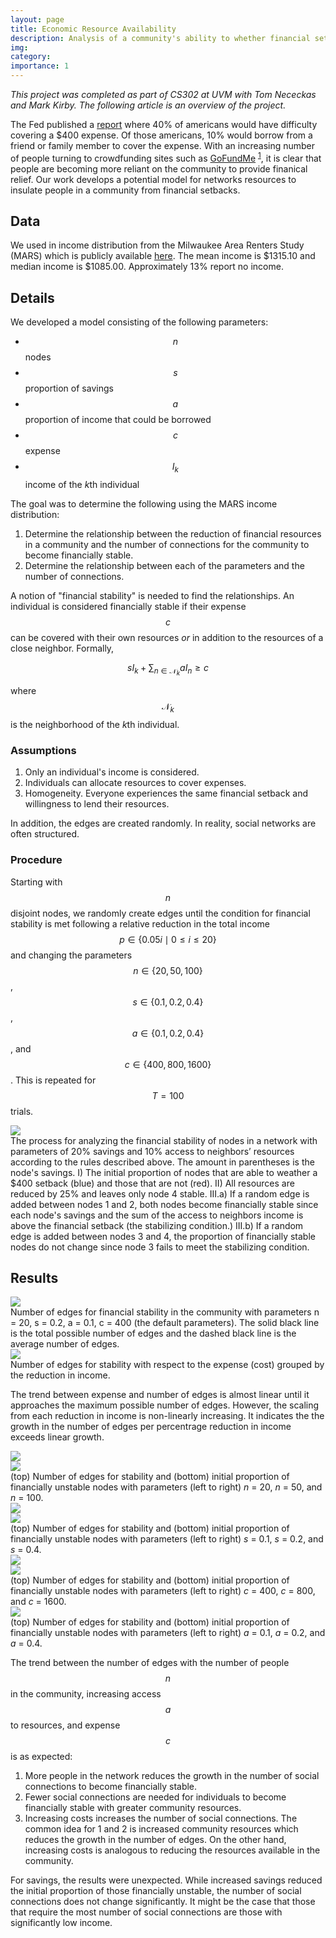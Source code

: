 ```yaml
---
layout: page
title: Economic Resource Availability
description: Analysis of a community's ability to whether financial setbacks through social lending.
img:
category:
importance: 1
---
```


*This project was completed as part of CS302 at UVM with Tom Nececkas and Mark Kirby. The following article is an overview of the project.*

The Fed published a [report](https://www.federalreserve.gov/publications/2019-economic-well-being-of-us-households-in-2018-preface.htm) where 40% of americans would have difficulty covering a $400 expense. Of those americans, 10% would borrow from a friend or family member to cover the expense. With an increasing number of people turning to crowdfunding sites such as [GoFundMe](https://gofundme.com) <sup>[1](https://www.cmaj.ca/content/184/2/E123.short)</sup>, it is clear that people are becoming more reliant on the community to provide finanical relief. Our work develops a potential model for networks resources to insulate people in a community from financial setbacks.

## Data

We used in income distribution from the Milwaukee Area Renters Study (MARS) which is publicly available [here](https://doi.org/10.7910/DVN/BLUU3U). The mean income is $1315.10 and median income is $1085.00. Approximately 13% report no income.

## Details

We developed a model consisting of the following parameters:

- $$n$$ nodes
- $$s$$ proportion of savings
- $$a$$ proportion of income that could be borrowed
- $$c$$ expense
- $$I_k$$ income of the *k*th individual

The goal was to determine the following using the MARS income distribution:

1. Determine the relationship between the reduction of financial resources in a community and the number of connections for the community to become financially stable.
2. Determine the relationship between each of the parameters and the number of connections.

A notion of "financial stability" is needed to find the relationships. An individual is considered financially stable if their expense $$c$$ can be covered with their own resources *or* in addition to the resources of a close neighbor. Formally,

$$ sI_k + \sum_{n\in\mathcal{N}_k}aI_n \ge c $$

where $$\mathcal{N}_k$$ is the neighborhood of the *k*th individual.

### Assumptions

1. Only an individual's income is considered.
2. Individuals can allocate resources to cover expenses.
3. Homogeneity. Everyone experiences the same financial setback and willingness to lend their resources.

In addition, the edges are created randomly. In reality, social networks are often structured.

### Procedure

Starting with $$n$$ disjoint nodes, we randomly create edges until the condition for financial stability is met following a relative reduction in the total income $$p\in\{0.05i \mid 0 \le i \le 20\}$$ and changing the parameters $$n\in\{20, 50, 100\}$$, $$s\in\{0.1, 0.2, 0.4\}$$, $$a\in\{0.1,0.2,0.4\}$$, and $$c\in\{400, 800, 1600\}$$. This is repeated for $$T=100$$ trials.

<div class="row">
    <div class="col-sm mt-3 mt-md-0">
        <img class="rounded z-depth-1" src="{{ '/assets/img/era/procedure.svg' | relative_url }}">
    </div>
</div>
<div class="long caption">
    The process for analyzing the financial stability of nodes in a network with parameters of 20% savings and 10% access to neighbors’ resources according to the rules described above. The amount in parentheses is the node's savings. I) The initial proportion of nodes that are able to weather a $400 setback (blue) and those that are not (red). II) All resources are reduced by 25% and leaves only node 4 stable. III.a) If a random edge is added between nodes 1 and 2, both nodes become financially stable since each node's savings and the sum of the access to neighbors income is above the financial setback (the stabilizing condition.) III.b) If a random edge is added between nodes 3 and 4, the proportion of financially stable nodes do not change since node 3 fails to meet the stabilizing condition.
</div>

## Results

<div class="row">
    <div class="col-sm mt-3 mt-md-0">
        <img class="w-100 rounded z-depth-1" src="{{ '/assets/img/era/default.png' | relative_url }}">
    </div>
</div>
<div class="long caption">
    Number of edges for financial stability in the community with parameters n = 20, s = 0.2, a = 0.1, c = 400 (the default parameters). The solid black line is the total possible number of edges and the dashed black line is the average number of edges.
</div>

<div class="row">
    <div class="col-sm mt-3 mt-md-0">
        <img class="w-100 rounded z-depth-1" src="{{ '/assets/img/era/n-edge-scaling.png' | relative_url }}">
    </div>
</div>
<div class="caption">
    Number of edges for stability with respect to the expense (cost) grouped by the reduction in income.
</div>

The trend between expense and number of edges is almost linear until it approaches the maximum possible number of edges. However, the scaling from each reduction in income is non-linearly increasing. It indicates the the growth in the number of edges per percentrage reduction in income exceeds linear growth.

<div class="row">
    <div class="col-sm mt-3 mt-md-0">
        <img class="w-100 rounded z-depth-1" src="{{ '/assets/img/era/n-node-edge-scaling.png' | relative_url }}">
    </div>
</div>
<div class="row">
    <div class="col-sm mt-3 mt-md-0">
        <img class="w-100 rounded z-depth-1" src="{{ '/assets/img/era/prop-unstable-n-node.png' | relative_url }}">
    </div>
</div>
<div class="caption">
    (top) Number of edges for stability and (bottom) initial proportion of financially unstable nodes with parameters (left to right) <span class='d-inline-block'><i>n</i> = 20</span>, <span class='d-inline-block'><i>n</i> = 50</span>, and <span class='d-inline-block'><i>n</i> = 100.</span>
</div>

<div class="row">
    <div class="col-sm mt-3 mt-md-0">
        <img class="w-100 rounded z-depth-1" src="{{ '/assets/img/era/savings-edge-scaling.png' | relative_url }}">
    </div>
</div>
<div class="row">
    <div class="col-sm mt-3 mt-md-0">
        <img class="w-100 rounded z-depth-1" src="{{ '/assets/img/era/prop-unstable-savings.png' | relative_url }}">
    </div>
</div>
<div class="caption">
    (top) Number of edges for stability and (bottom) initial proportion of financially unstable nodes with parameters (left to right) <span class='d-inline-block'><i>s</i> = 0.1</span>, <span class='d-inline-block'><i>s</i> = 0.2</span>, and <span class='d-inline-block'><i>s</i> = 0.4.</span>
</div>

<div class="row">
    <div class="col-sm mt-3 mt-md-0">
        <img class="w-100 rounded z-depth-1" src="{{ '/assets/img/era/cost-edge-scaling.png' | relative_url }}">
    </div>
</div>
<div class="row">
    <div class="col-sm mt-3 mt-md-0">
        <img class="w-100 rounded z-depth-1" src="{{ '/assets/img/era/prop-unstable-cost.png' | relative_url }}">
    </div>
</div>
<div class="caption">
    (top) Number of edges for stability and (bottom) initial proportion of financially unstable nodes with parameters (left to right) <span class='d-inline-block'><i>c</i> = 400</span>, <span class='d-inline-block'><i>c</i> = 800</span>, and <span class='d-inline-block'><i>c</i> = 1600.</span>
</div>

<div class="row">
    <div class="col-sm mt-3 mt-md-0">
        <img class="w-100 rounded z-depth-1" src="{{ '/assets/img/era/access-edge-scaling.png' | relative_url }}">
    </div>
</div>
<div class="caption">
    (top) Number of edges for stability and (bottom) initial proportion of financially unstable nodes with parameters (left to right) <span class='d-inline-block'><i>a</i> = 0.1</span>, <span class='d-inline-block'><i>a</i> = 0.2</span>, and <span class='d-inline-block'><i>a</i> = 0.4.</span>
</div>

The trend between the number of edges with the number of people $$n$$ in the community, increasing access $$a$$ to resources, and expense $$c$$ is as expected:
1. More people in the network reduces the growth in the number of social connections to become financially stable.
2. Fewer social connections are needed for individuals to become financially stable with greater community resources.
3. Increasing costs increases the number of social connections.
The common idea for 1 and 2 is increased community resources which reduces the growth in the number of edges. On the other hand, increasing costs is analogous to reducing the resources available in the community.

For savings, the results were unexpected. While increased savings reduced the initial proportion of those financially unstable, the number of social connections does not change significantly. It might be the case that those that require the most number of social connections are those with significantly low income.
